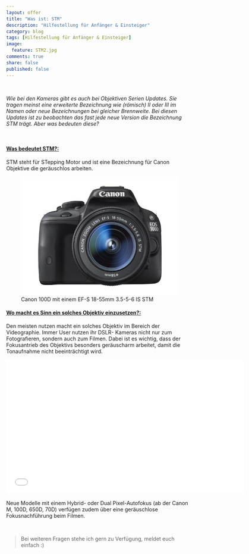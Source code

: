 ```yaml
---
layout: offer
title: "Was ist: STM"
description: "Hilfestellung für Anfänger & Einsteiger"
category: blog
tags: [Hilfestellung für Anfänger & Einsteiger]
image:
  feature: STM2.jpg
comments: true
share: false
published: false
---
```

 
  


    



*Wie bei den Kameras gibt es auch bei Objektiven Serien Updates. Sie tragen meinst eine erweiterte Bezeichnung wie (römisch) II oder III im Namen oder neue Bezeichnungen bei gleicher Brennweite. Bei diesen Updates ist zu beobachten das fast jede neue Version die Bezeichnung STM trägt. Aber was bedeuten diese?* 
 
    









#### <a name="fenced-code-block"><u>Was bedeutet STM?:</u></a>

STM steht für STepping Motor und ist eine Bezeichnung für Canon Objektive die geräuschlos arbeiten. 

<figure>
<img src="/images/stm.jpg"/>
<figcaption>Canon 100D mit einem EF-S 18-55mm 3.5-5-6 IS STM</figcaption>
</figure>


#### <a name="fenced-code-block"><u>Wo macht es Sinn ein solches Objektiv einzusetzen?:</u></a>

Den meisten nutzen macht ein solches Objektiv im Bereich der Videographie. Immer User nutzen ihr DSLR- Kameras nicht nur zum Fotografieren, sondern auch zum Filmen. Dabei ist es wichtig, dass der Fokusantrieb des Objektivs besonders geräuscharm arbeitet, damit die Tonaufnahme nicht beeinträchtigt wird. 


<iframe width="640" height="360" src="//www.youtube.com/embed/tm8C76c-jtA?rel=0&amp;controls=0&amp;showinfo=0" frameborder="0" allowfullscreen></iframe>


Neue Modelle mit einem Hybrid- oder Dual Pixel-Autofokus (ab der Canon M, 100D, 650D, 70D) verfügen zudem über eine geräuschlose Fokusnachführung beim Filmen.
    



 
  


    





> Bei weiteren Fragen stehe ich gern zu Verfügung, meldet euch einfach :)
